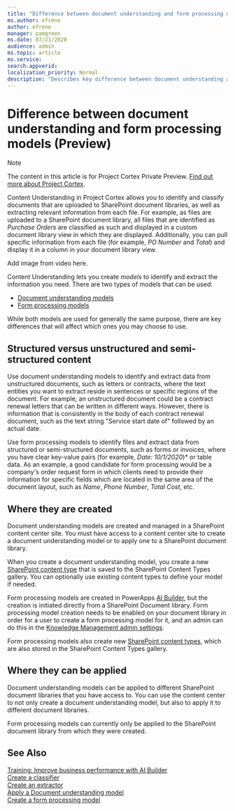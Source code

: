 ```yaml
---
title: "Difference between document understanding and form processing models (Preview)"
ms.author: efrene
author: efrene
manager: pamgreen
ms.date: 07/21/2020
audience: admin
ms.topic: article
ms.service: 
search.appverid: 
localization_priority: Normal
description: "Describes key difference between document understanding and form processing models."
---
```


# Difference between document understanding and form processing models (Preview)

> [!Note] 
> The content in this article is for Project Cortex Private Preview. [Find out more about Project Cortex](https://aka.ms/projectcortex).

Content Understanding in Project Cortex allows you to identify and classify documents that are uploaded to SharePoint document libraries, as well as extracting relevant information from each file.  For example, as files are uploaded to a SharePoint document library, all files that are identified as *Purchase Orders* are classified as such and displayed in a custom document library view in which they are displayed. Additionally, you can pull specific information from each file (for example, *PO Number* and *Total*) and display it in a column in your document library view. 

Add image from video here.

Content Understanding lets you create *models* to identify and extract the information you need.  There are two types of models that can be used:

- [Document understanding models](document-understanding-overview.md)
- [Form processing models](form-processing-overview.md)

While both models are used for generally the same purpose, there are key differences that will affect which ones you may choose to use.


## Structured versus unstructured and semi-structured content

Use document understanding models to identify and extract data from unstructured documents, such as letters or contracts, where the text entities you want to extract reside in sentences or specific regions of the document. For example, an unstructured document could be a contract renewal letters that can be written in different ways. However, there is information that is consistently in the body of each contract renewal document, such as the text string "Service start date of" followed by an actual date.   

Use form processing models to identify files and extract data from structured or semi-structured documents, such as forms or invoices, where you have clear key-value pairs (for example, *Date: 10/1/2020*)* or table data. As an example, a good candidate for form processing would be a company's order request form in which clients need to provide their information for specific fields which are located in the same area of the document layout, such as *Name*, *Phone Number*, *Total Cost*, etc.   

## Where they are created

Document understanding models are created and managed in a SharePoint content center site. You must have access to a content center site to create a document understanding model or to apply one to a SharePoint document library. 

When you create a document understanding model, you create a new [SharePoint content type](https://support.microsoft.com/office/use-content-types-to-manage-content-consistently-on-a-site-48512bcb-6527-480b-b096-c03b7ec1d978) that is saved to the SharePoint Content Types gallery. You can optionally use existing content types to define your model if needed.

Form processing models are created in PowerApps [AI Builder](https://docs.microsoft.com/ai-builder/overview), but the creation is initiated directly from a SharePoint Document library. Form processing model creation needs to be enabled on your document library in order for a user to create a form processing model for it, and an admin can do this in the [Knowledge Management admin settings](manage-knowledge-network.md).

Form processing models also create new [SharePoint content types](https://support.microsoft.com/office/use-content-types-to-manage-content-consistently-on-a-site-48512bcb-6527-480b-b096-c03b7ec1d978), which are also stored in the SharePoint Content Types gallery.

## Where they can be applied

Document understanding models can be applied to different SharePoint document libraries that you have access to. You can use the content center to not only create a document understanding model, but also to apply it to different document libraries.

Form processing models can currently only be applied to the SharePoint document library from which they were created.




 ## See Also
[Training: Improve business performance with AI Builder](https://docs.microsoft.com/learn/paths/improve-business-performance-ai-builder/?source=learn)</br>
[Create a classifier](create-a-classifier.md)</br>
[Create an extractor](create-an-extractor)</br>
[Apply a Document understanding model](apply-a-model.md)</br>
[Create a form processing model](create-a-form-processing-model.md)</br>



  
  



